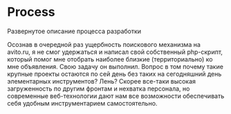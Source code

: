 Process
=======

Развернутое описание процесса разработки

Осознав в очередной раз ущербность поискового механизма на avito.ru, я не смог удержаться и написал свой собственный php-скрипт, который помог мне отобрать наиболее близкие (территориально) ко мне объявления. Свою задачу он выполнил. Вопрос в том почему такие крупные проекты остаются по сей день без таких на сегодняшний день элементарных инструментов? Лень? Скорее все-таки высокая загруженность по другим фронтам и нехватка персонала, но современные веб-технологии дают нам все возможности обеспечивать себя удобным инструментарием самостоятельно.
